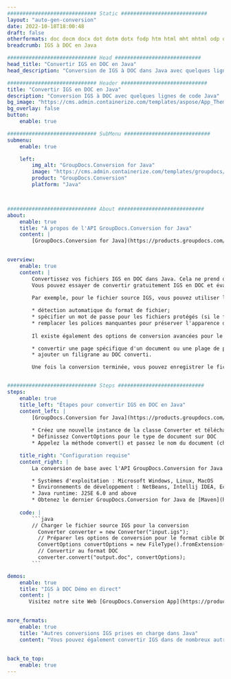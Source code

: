 ```yaml
---
############################# Static ############################
layout: "auto-gen-conversion"
date: 2022-10-18T18:00:48
draft: false
otherformats: doc docm docx dot dotm dotx fodp htm html mht mhtml odp odt otp pot potm potx pps ppsm ppsx ppt pptm pptx rtf
breadcrumb: IGS à DOC en Java

############################# Head ############################
head_title: "Convertir IGS en DOC en Java"
head_description: "Conversion de IGS à DOC dans Java avec quelques lignes de code. Convertissez plus de 160 formats de fichiers à l'aide de l'API de conversion de documents GroupDocs pour Java"

############################# Header ############################
title: "Convertir IGS en DOC en Java"
description: "Conversion IGS à DOC avec quelques lignes de code Java"
bg_image: "https://cms.admin.containerize.com/templates/aspose/App_Themes/V3/images/bg/header1.png"
bg_overlay: false
button:
    enable: true

############################# SubMenu ############################
submenu:
    enable: true

    left:
        img_alt: "GroupDocs.Conversion for Java"
        image: "https://cms.admin.containerize.com/templates/groupdocs/images/product-logos/90x90-noborder/groupdocs-conversion-java.png"
        product: "GroupDocs.Conversion"
        platform: "Java"



############################# About ############################
about:
    enable: true
    title: "À propos de l'API GroupDocs.Conversion for Java"
    content: |
        [GroupDocs.Conversion for Java](https://products.groupdocs.com/conversion/java/) est une API de conversion de format de fichier avancée pour la conversion entre les formats d'image et de document populaires tels que Microsoft Office, OpenDocument, PDF, HTML, e-mail, CAO. et bien plus encore avec seulement quelques lignes de code. L'API native détecte automatiquement les formats des documents originaux et propose de nombreuses options de personnalisation des documents convertis. Outre la fonction d'extraction d'informations d'un document, il prend également en charge la mise en cache des résultats de conversion sur le disque local par défaut. Cependant, tout type de stockage de cache peut être pris en charge en implémentant les interfaces appropriées - Amazon S3, Dropbox, Google Drive, Windows Azure, Reddis ou tout autre.
    

overview:
    enable: true
    content: |
        Convertissez vos fichiers IGS en DOC dans Java. Cela ne prend que quelques lignes de code Java sur n'importe quelle plate-forme de votre choix, telle que Windows, Linux, macOS.
        Vous pouvez essayer de convertir gratuitement IGS en DOC et évaluer la qualité des résultats de conversion. En plus des scripts de conversion de fichiers simples, vous pouvez essayer des options plus sophistiquées pour charger le fichier source IGS et stocker la sortie DOC. 
        
        Par exemple, pour le fichier source IGS, vous pouvez utiliser les options de chargement suivantes :

        * détection automatique du format de fichier;
        * spécifier un mot de passe pour les fichiers protégés (si le format de fichier le prend en charge);
        * remplacer les polices manquantes pour préserver l'apparence du document.
        
        Il existe également des options de conversion avancées pour le fichier DOC :

        * convertir une page spécifique d'un document ou une plage de pages;
        * ajouter un filigrane au DOC converti.

        Une fois la conversion terminée, vous pouvez enregistrer le fichier DOC dans votre chemin de fichier local ou dans un stockage tiers tel que FTP, Amazon S3, Google Drive, Dropbox, etc. Veuillez noter - pour convertir IGS à DOC, vous n'avez pas besoin d'installer de logiciel supplémentaire, tel que MS Office, Open Office, Adobe Acrobat Reader, etc.


############################# Steps ############################
steps:
    enable: true
    title_left: "Étapes pour convertir IGS en DOC en Java"
    content_left: |
        [GroupDocs.Conversion for Java](https://products.groupdocs.com/conversion/java/) permet aux développeurs de convertir facilement le fichier IGS en DOC avec quelques lignes de code.
        
        * Créez une nouvelle instance de la classe Converter et téléchargez le fichier IGS avec le chemin complet
        * Définissez ConvertOptions pour le type de document sur DOC
        * Appelez la méthode convert() et passez le nom du document (chemin complet) et le format (DOC) en tant que paramètre

    title_right: "Configuration requise"
    content_right: |
        La conversion de base avec l'API GroupDocs.Conversion for Java peut être effectuée avec seulement quelques lignes de code. Nos API sont prises en charge sur toutes les principales plates-formes et systèmes d'exploitation. Avant d'exécuter le code ci-dessous, assurez-vous que les prérequis suivants sont installés sur votre système.

        * Systèmes d'exploitation : Microsoft Windows, Linux, MacOS
        * Environnements de développement : NetBeans, Intellij IDEA, Eclipse, etc.
        * Java runtime: J2SE 6.0 and above
        * Obtenez le dernier GroupDocs.Conversion for Java de [Maven](https://repository.groupdocs.com/webapp/#/artifacts/browse/tree/General/repo/com/groupdocs/groupdocs-conversion)
         
    code: |
        ```java    
        // Charger le fichier source IGS pour la conversion
          Converter converter = new Converter("input.igs");
          // Préparer les options de conversion pour le format cible DOC
          ConvertOptions convertOptions = new FileType().fromExtension("doc").getConvertOptions();
          // Convertir au format DOC
          converter.convert("output.doc", convertOptions);
        ```

demos:
    enable: true
    title: "IGS à DOC Démo en direct"
    content: |
       Visitez notre site Web [GroupDocs.Conversion App](https://products.groupdocs.app/conversion/family) et essayez la conversion IGS à DOC maintenant. La démo gratuite présente les avantages suivants
          

more_formats:
    enable: true
    title: "Autres conversions IGS prises en charge dans Java"
    content: "Vous pouvez également convertir IGS dans de nombreux autres formats de fichiers. Veuillez consulter la liste ci-dessous."
       
       
back_to_top:
    enable: true
---
```

